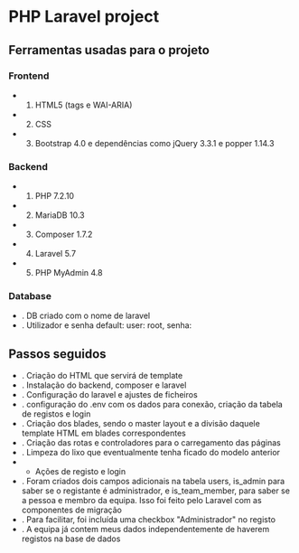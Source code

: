 # PHP Laravel project

## Ferramentas usadas para o projeto

### Frontend
* 1. HTML5 (tags e WAI-ARIA)
* 2. CSS
* 3. Bootstrap 4.0 e dependências como jQuery 3.3.1 e popper 1.14.3

### Backend
* 1. PHP 7.2.10
* 2. MariaDB 10.3
* 3. Composer 1.7.2
* 4. Laravel 5.7
* 5. PHP MyAdmin 4.8

### Database
* . DB criado com o nome de laravel
* . Utilizador e senha default: user: root, senha:

## Passos seguidos
* . Criação do HTML que servirá de template
* . Instalação do backend, composer e laravel
* . Configuração do laravel e ajustes de ficheiros
* . configuração do .env com os dados para conexão, criação da tabela de registos e login
* . Criação dos blades, sendo o master layout e a divisão daquele template HTML em blades correspondentes
* . Criação das rotas e controladores para o carregamento das páginas
* . Limpeza do lixo que eventualmente tenha ficado do modelo anterior
* - Ações de registo e login
* . Foram criados dois campos adicionais na tabela users, is_admin para saber se o registante é administrador, e is_team_member, para saber se a pessoa e membro da equipa. Isso foi feito pelo Laravel com as componentes de migração
* . Para facilitar, foi incluída uma checkbox "Administrador" no registo
* . A equipa já contem meus dados independentemente de haverem registos na base de dados